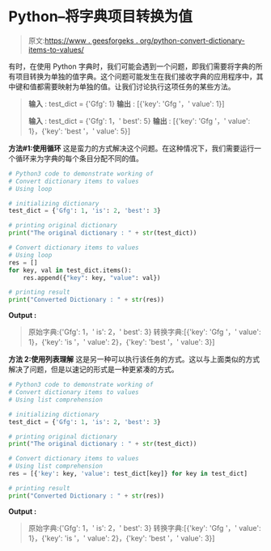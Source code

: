 # Python–将字典项目转换为值

> 原文:[https://www . geesforgeks . org/python-convert-dictionary-items-to-values/](https://www.geeksforgeeks.org/python-convert-dictionary-items-to-values/)

有时，在使用 Python 字典时，我们可能会遇到一个问题，即我们需要将字典的所有项目转换为单独的值字典。这个问题可能发生在我们接收字典的应用程序中，其中键和值都需要映射为单独的值。让我们讨论执行这项任务的某些方法。

> **输入** : test_dict = {'Gfg': 1}
> **输出** : [{'key': 'Gfg '，' value': 1}]
> 
> **输入** : test_dict = {'Gfg': 1，' best': 5}
> **输出** : [{'key': 'Gfg '，' value': 1}，{'key': 'best '，' value': 5}]

**方法#1:使用循环**
这是蛮力的方式解决这个问题。在这种情况下，我们需要运行一个循环来为字典的每个条目分配不同的值。

```py
# Python3 code to demonstrate working of 
# Convert dictionary items to values
# Using loop

# initializing dictionary
test_dict = {'Gfg': 1, 'is': 2, 'best': 3}

# printing original dictionary
print("The original dictionary : " + str(test_dict))

# Convert dictionary items to values
# Using loop
res = []
for key, val in test_dict.items():
    res.append({"key": key, "value": val})

# printing result 
print("Converted Dictionary : " + str(res)) 
```

**Output :**

> 原始字典:{'Gfg': 1，' is': 2，' best': 3}
> 转换字典:[{'key': 'Gfg '，' value': 1}，{'key': 'is '，' value': 2}，{'key': 'best '，' value': 3}]

**方法 2:使用列表理解**
这是另一种可以执行该任务的方式。这以与上面类似的方式解决了问题，但是以速记的形式是一种更紧凑的方式。

```py
# Python3 code to demonstrate working of 
# Convert dictionary items to values
# Using list comprehension

# initializing dictionary
test_dict = {'Gfg': 1, 'is': 2, 'best': 3}

# printing original dictionary
print("The original dictionary : " + str(test_dict))

# Convert dictionary items to values
# Using list comprehension
res = [{'key': key, 'value': test_dict[key]} for key in test_dict]

# printing result 
print("Converted Dictionary : " + str(res)) 
```

**Output :**

> 原始字典:{'Gfg': 1，' is': 2，' best': 3}
> 转换字典:[{'key': 'Gfg '，' value': 1}，{'key': 'is '，' value': 2}，{'key': 'best '，' value': 3}]